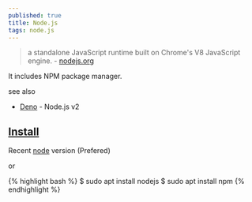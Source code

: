 ```yaml
---
published: true
title: Node.js
tags: node.js
---
```

> a standalone JavaScript runtime built on Chrome's V8 JavaScript engine. - [nodejs.org](https://nodejs.org/en/)

It includes NPM package manager.

see also
- [Deno](https://chatgpt.com/share/68ccee54-bf00-800d-bf5c-c2039a357649) - Node.js v2

## [Install](https://www.digitalocean.com/community/tutorials/how-to-install-node-js-on-ubuntu-20-04)

Recent [node](https://nodejs.org/en/) version (Prefered)

or

{% highlight bash %}
$ sudo apt install nodejs
$ sudo apt install npm
{% endhighlight %}
